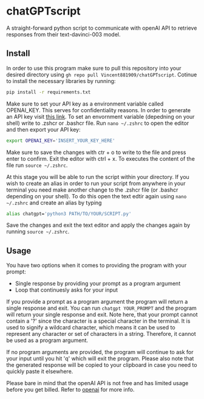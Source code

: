 # chatGPTscript
A straight-forward python script to communicate with openAI API to retrieve responses from their text-davinci-003 model.

## Install

In order to use this program make sure to pull this repository into your desired directory using `gh repo pull Vincent881909/chatGPTscript`.
Cotinue to install the necessary libraries by running:

````bash
pip install -r requirements.txt
````
Make sure to set your API key as a environment variable called OPENAI_KEY. This serves for confidentiality reasons. In order to generate an API key visit [this link](https://platform.openai.com/account/api-keys). To set an envornment variable (depedning on your shell) write to .zshcr or .bashcr file. Run `nano ~/.zshrc` to open the editor and then export your API key:

````bash
export OPENAI_KEY='INSERT_YOUR_KEY_HERE'
````

Make sure to save the changes with ctr + o to write to the file and press enter to confirm. Exit the editor with ctrl + x. To executes the content of the file run `source ~/.zshrc`.

At this stage you will be able to run the script within your directory. If you wish to create an alias in order to run your script from anywhere in your terminal you need make another change to the .zshcr file (or .bashcr depending on your shell). To do this open the text edtir again using `nano ~/.zshrc`
and create an alias by typing 

````bash
alias chatgpt='python3 PATH/TO/YOUR/SCRIPT.py'
`````

Save the changes and exit the text editor and apply the changes again by running `source ~/.zshrc`.

## Usage

You have two options when it comes to providing the program with your prompt:
- Single response by providing your prompt as a program argument
- Loop that continuesly asks for your input


If you provide a prompt as a program argument the program will return a single response and exit. You can run `chatgpt YOUR_PROMPT` and the program will return your single response and exit. Note here, that your prompt cannot contain a '?' since the character is a special character in the terminal. It is used to signify a wildcard character, which means it can be used to represent any character or set of characters in a string. Therefore, it cannot be used as a program argument.

If no program arguments are provided, the program will continue to ask for your input until you hit 'q' which will exit the program. Please also note that the generated response will be copied to your clipboard in case you need to quickly paste it elsewhere.

Please bare in mind that the openAI API is not free and has limited usage before you get billed. Refer to [openai](https://platform.openai.com/docs/introduction) for more info.
